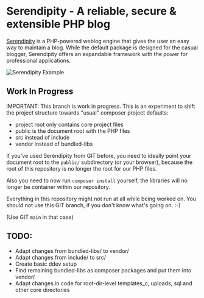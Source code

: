 # Serendipity - A reliable, secure & extensible PHP blog

[Serendipity](https://s9y.org) is a PHP-powered weblog engine that gives the user an easy way to maintain a blog. While the default package is designed for the casual blogger, Serendipity offers an expandable framework with the power for professional applications.

![Serendipity Example](https://www.onli-blogging.de/uploads/s9y_example.png)

## Work In Progress

IMPORTANT: This branch is work in progress. This is an experiment to shift
the project structure towards "usual" composer project defaults:

* project root only contains core project files
* public is the document root with the PHP files
* src instead of include
* vendor instead of bundled-libs

If you've used Serendipity from GIT before, you need to ideally point your document
root to the `public/` subdirectory (or your browser), because the root of
this repository is no longer the root for our PHP files.

Also you need to now run `composer install` yourself, the libraries will no
longer be container within our repository.

Everything in this repository might not run at all while being worked on.
You should not use this GIT branch, if you don't know what's going on. :-)

(Use GIT `main` in that case)

## TODO:

* Adapt changes from bundled-libs/ to vendor/
* Adapt changes from include/ to src/
* Create basic ddev setup
* Find remaining bundled-libs as composer packages and put them into vendor/
* Adapt changes in code for root-dir-level templates_c, uploads, sql and
other core directories